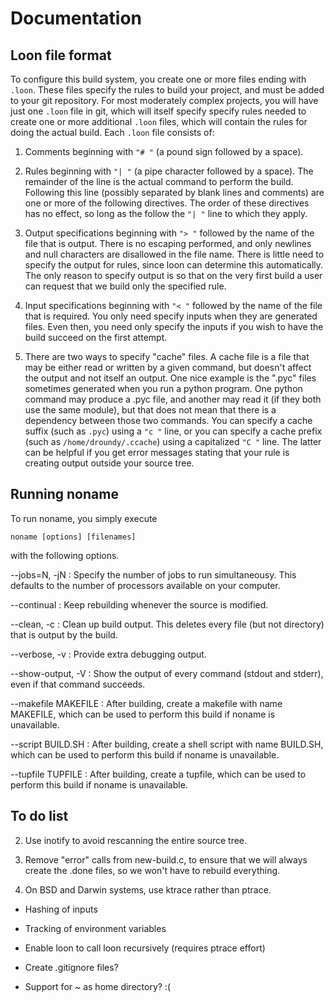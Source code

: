 # Documentation

## Loon file format

To configure this build system, you create one or more files ending
with `.loon`.  These files specify the rules to build your project,
and must be added to your git repository.  For most moderately complex
projects, you will have just one `.loon` file in git, which will
itself specify specify rules needed to create one or more additional
`.loon` files, which will contain the rules for doing the actual
build.  Each `.loon` file consists of:

1. Comments beginning with `"# "` (a pound sign followed by a space).

2. Rules beginning with `"| "` (a pipe character followed by a
   space).  The remainder of the line is the actual command to perform
   the build.  Following this line (possibly separated by blank lines
   and comments) are one or more of the following directives.  The
   order of these directives has no effect, so long as the follow the
   `"| "` line to which they apply.

3. Output specifications beginning with `"> "` followed by the name of
   the file that is output.  There is no escaping performed, and only
   newlines and null characters are disallowed in the file name.
   There is little need to specify the output for rules, since loon
   can determine this automatically.  The only reason to specify
   output is so that on the very first build a user can request that
   we build only the specified rule.

4. Input specifications beginning with `"< "` followed by the name of
   the file that is required.  You only need specify inputs when they
   are generated files.  Even then, you need only specify the inputs
   if you wish to have the build succeed on the first attempt.

5. There are two ways to specify "cache" files.  A cache file is a
   file that may be either read or written by a given command, but
   doesn't affect the output and not itself an output.  One nice
   example is the ".pyc" files sometimes generated when you run a
   python program.  One python command may produce a .pyc file, and
   another may read it (if they both use the same module), but that
   does not mean that there is a dependency between those two
   commands.  You can specify a cache suffix (such as `.pyc`) using a
   `"c "` line, or you can specify a cache prefix (such as
   `/home/droundy/.ccache`) using a capitalized `"C "` line.  The
   latter can be helpful if you get error messages stating that your
   rule is creating output outside your source tree.

## Running noname

To run noname, you simply execute

    noname [options] [filenames]

with the following options.

--jobs=N, -jN
: Specify the number of jobs to run simultaneousy.  This defaults to
  the number of processors available on your computer.

--continual
: Keep rebuilding whenever the source is modified.

--clean, -c
: Clean up build output.  This deletes every file (but not directory)
  that is output by the build.

--verbose, -v
: Provide extra debugging output.

--show-output, -V
: Show the output of every command (stdout and stderr), even if that
  command succeeds.

--makefile MAKEFILE
: After building, create a makefile with name MAKEFILE, which can be
  used to perform this build if noname is unavailable.

--script BUILD.SH
: After building, create a shell script with name BUILD.SH, which can
  be used to perform this build if noname is unavailable.

--tupfile TUPFILE
: After building, create a tupfile, which can be used to perform this
  build if noname is unavailable.

## To do list

2. Use inotify to avoid rescanning the entire source tree.

3. Remove "error" calls from new-build.c, to ensure that we will
   always create the .done files, so we won't have to rebuild
   everything.

5. On BSD and Darwin systems, use ktrace rather than ptrace.

- Hashing of inputs
- Tracking of environment variables

- Enable loon to call loon recursively (requires ptrace effort)

- Create .gitignore files?

- Support for ~ as home directory? :(
